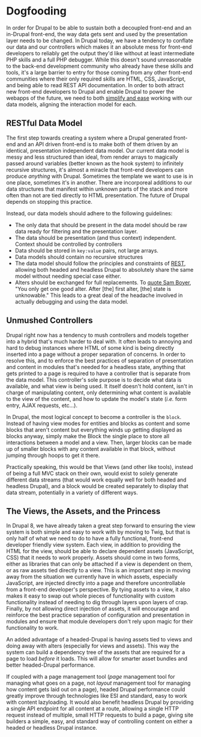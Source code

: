 # Dogfooding

In order for Drupal to be able to sustain both a decoupled front-end and an in-Drupal front-end, the way data gets sent and used by the presentation layer needs to be changed. In Drupal today, we have a tendency to conflate our data and our controllers which makes it an absolute mess for front-end developers to reliably get the output they'd like without at least intermediate PHP skills and a full PHP debugger. While this doesn't sound unreasonable to the back-end development community who already have these skills and tools, it's a large barrier to entry for those coming from any other front-end communities where their only required skills are HTML, CSS, JavaScript, and being able to read REST API documentation. In order to both attract new front-end developers to Drupal and enable Drupal to power the webapps of the future, we need to both [simplify and ease](https://austin2014.drupal.org/session/stomp-complexity) working with our data models, aligning the interaction model for each.

## RESTful Data Model

The first step towards creating a system where a Drupal generated front-end and an API driven front-end is to make both of them driven by an identical, presentation independent data model. Our current data model is messy and less structured than ideal, from render arrays to magically passed around variables (better known as the hook system) to infinitely recursive structures, it's almost a miracle that front-end developers can produce *anything* with Drupal. Sometimes the template we want to use is in one place, sometimes it's in another. There are incorporeal additions to our data structures that manifest within unknown parts of the stack and more often than not are tied directly to HTML presentation. The future of Drupal depends on stopping this practice.

Instead, our data models should adhere to the following guidelines:

* The only data that should be present in the data model should be raw data ready for filtering and the presentation layer.
* The data should be presentation (and thus context) independent. Context should be controlled by controllers
* Data should be stored in `key:value` pairs, not large arrays.
* Data models should contain no recursive structures
* The data model should follow the principles and constraints of [REST](http://en.wikipedia.org/wiki/Representational_state_transfer), allowing both headed and headless Drupal to absolutely share the same model without needing special case either.
* Alters should be exchanged for full replacements. To [quote Sam Boyer](https://twitter.com/sdboyer/status/475733416785510400), "You only get one good alter. After [the] first alter, [the] state is unknowable." This leads to a great deal of the headache involved in actually debugging and using the data model.

## Unmushed Controllers

Drupal right now has a tendency to mush controllers and models together into a hybrid that's much harder to deal with. It often leads to annoying and hard to debug instances where HTML of some kind is being directly inserted into a page without a proper separation of concerns. In order to resolve this, and to enforce the best practices of separation of presentation and content in modules that's needed for a headless state, anything that gets printed to a page is required to have a controller that is separate from the data model. This controller's sole purpose is to decide what data is available, and what view is being used. It itself doesn't hold content, isn't in charge of manipulating content, only determining what content is available to the view of the content, and how to update the model's state (*i.e.* form entry, AJAX requests, etc…).

In Drupal, the most logical concept to become a controller is the `block`. Instead of having view modes for entities and blocks as content and some blocks that aren't content but everything winds up getting displayed as blocks anyway, simply make the Block the single place to store all interactions between a model and a view. Then, larger blocks can be made up of smaller blocks with any content available in that block, without jumping through hoops to get it there.

Practically speaking, this would be that Views (and other like tools), instead of being a full MVC stack on their own, would exist to solely generate different data streams (that would work equally well for both headed and headless Drupal), and a block would be created separately to display that data stream, potentially in a variety of different ways.

## The Views, the Assets, and the Princess

In Drupal 8, we have already taken a great step forward to ensuring the view system is both simple and easy to work with by moving to Twig, but that is only half of what we need to do to have a fully functional, front-end developer friendly view system. Each view, in addition to providing the HTML for the view, should be able to declare dependent assets (JavaScript, CSS) that it needs to work properly. Assets should come in two forms, either as libraries that can only be attached if a view is dependent on them, or as raw assets tied directly to a view. This is an important step in moving away from the situation we currently have in which assets, especially JavaScript, are injected directly into a page and therefore uncontrollable from a front-end developer's perspective. By tying assets to a view, it also makes it easy to swap out whole pieces of functionality with custom functionality instead of needing to dig through layers upon layers of crap. Finally, by not allowing direct injection of assets, it will encourage and reinforce the best practice separation of configuration and presentation in modules and ensure that module developers don't rely upon magic for their functionality to work.

An added advantage of a headed-Drupal is having assets tied to views and doing away with alters (especially for views and assets). This way the system can build a dependency tree of the assets that are required for a page to load *before* it loads. This will allow for smarter asset bundles and better headed-Drupal performance.

If coupled with a page management tool (*page* management tool for managing what goes on a page, not *layout* management tool for managing how content gets laid out on a page), headed Drupal performance could greatly improve through technologies like ESI and standard, easy to work with content lazyloading. It would also benefit headless Drupal by providing a single API endpoint for all content at a route, allowing a single HTTP request instead of multiple, small HTTP requests to build a page, giving site builders a simple, easy, and standard way of controlling content on either a headed or headless Drupal instance.
